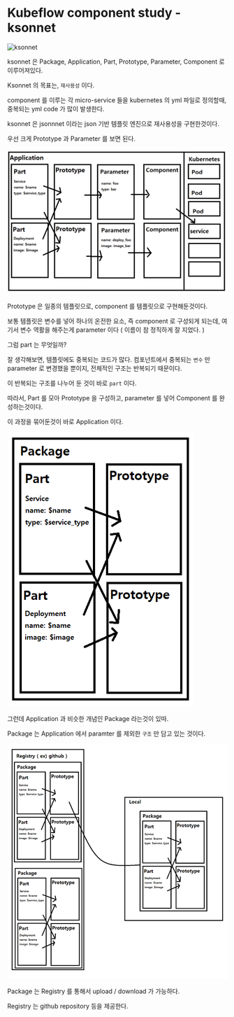 # Kubeflow component study - ksonnet

![ksonnet](https://ksonnet.io/images/ksonnet.svg)





ksonnet 은 Package, Application, Part, Prototype, Parameter, Component 로 이루어져있다.

Ksonnet 의 목표는, `재사용성` 이다.

component 를 이루는 각 micro-service 들을 kubernetes 의 yml 파일로 정의할때, 중복되는 yml code 가 많이 발생한다.

ksonnet 은 jsonnnet 이라는 json 기반 템플릿 엔진으로 재사용성을 구현한것이다.

우선 크게 Prototype 과 Parameter 를 보면 된다.

![1556425048316](../images/1556425048316.png)

Prototype 은 일종의 템플릿으로, component 를 템플릿으로 구현해둔것이다. 

보통 템플릿은 변수를 넣어 하나의 온전한 요소, 즉 component 로 구성되게 되는데, 여기서 변수 역활을 해주는게 parameter 이다 ( 이름이 참 정직하게 잘 지었다. )



그럼 part 는 무엇일까?

잘 생각해보면, 템플릿에도 중복되는 코드가 많다. 컴포넌트에서 중복되는 `변수` 만 parameter 로 변경했을 뿐이지, 전체적인 구조는 반복되기 때문이다.



이 반복되는 구조를 나누어 둔 것이 바로 `part` 이다.

따라서, Part 를 모아 Prototype 을 구성하고, parameter 를 넣어 Component 를 완성하는것이다.



이 과정을 묶어둔것이 바로 Application 이다.

![1556425904938](../images/1556425904938.png)

그런데 Application 과 비슷한 개념인 Package 라는것이 있따.

Package 는 Application 에서 paramter 를 제외한 `구조` 만 담고 있는 것이다.

![1556426446497](../images/1556426446497.png)

Package 는 Registry 를 통해서 upload / download 가 가능하다.

Registry 는 github repository 등을 제공한다.





